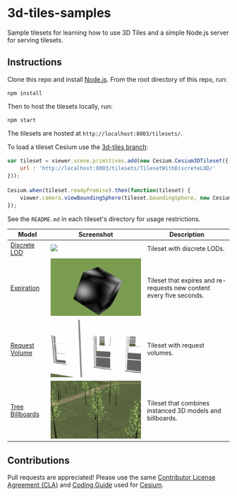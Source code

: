 # 3d-tiles-samples

Sample tilesets for learning how to use 3D Tiles and a simple Node.js server for serving tilesets.

## Instructions

Clone this repo and install [Node.js](http://nodejs.org/).  From the root directory of this repo, run:
```
npm install
```

Then to host the tilesets locally, run:
```
npm start
```

The tilesets are hosted at `http://localhost:8003/tilesets/`.

To load a tileset Cesium use the [3d-tiles branch](https://github.com/AnalyticalGraphicsInc/cesium/tree/3d-tiles):
```javascript
var tileset = viewer.scene.primitives.add(new Cesium.Cesium3DTileset({
    url : 'http://localhost:8003/tilesets/TilesetWithDiscreteLOD/'
}));

Cesium.when(tileset.readyPromise).then(function(tileset) {
    viewer.camera.viewBoundingSphere(tileset.boundingSphere, new Cesium.HeadingPitchRange(0, -0.5, 0));
});

```

See the `README.md` in each tileset's directory for usage restrictions.

| Model                                                  | Screenshot                                                            | Description|
|--------------------------------------------------------|-----------------------------------------------------------------------|------------|
| [Discrete LOD](tilesets/TilesetWithDiscreteLOD)        | ![](tilesets/TilesetWithDiscreteLOD/screenshot/screenshot.gif)        | Tileset with discrete LODs. |
| [Expiration](tilesets/TilesetWithExpiration)           | ![](tilesets/TilesetWithExpiration/screenshot/screenshot.gif)         | Tileset that expires and re-requests new content every five seconds. |
| [Request Volume](tilesets/TilesetWithRequestVolume)    | ![](tilesets/TilesetWithRequestVolume/screenshot/screenshot.gif)      | Tileset with request volumes. |
| [Tree Billboards](tilesets/TilesetWithTreeBillboards)  | ![](tilesets/TilesetWithTreeBillboards/screenshot/screenshot.gif)     | Tileset that combines instanced 3D models and billboards. |

## Contributions

Pull requests are appreciated!  Please use the same [Contributor License Agreement (CLA)](https://github.com/AnalyticalGraphicsInc/cesium/blob/master/CONTRIBUTING.md) and [Coding Guide](https://github.com/AnalyticalGraphicsInc/cesium/blob/master/Documentation/Contributors/CodingGuide/README.md) used for [Cesium](http://cesiumjs.org/).
